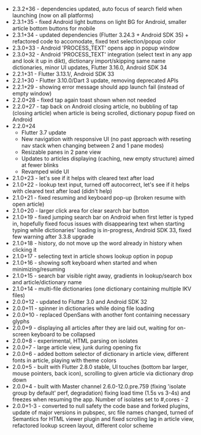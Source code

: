 - 2.3.2+36 - dependencies updated, auto focus of search field when launching (now on all platforms)
- 2.3.1+35 - fixed Android light buttons on light BG for Android, smaller article bottom buttons for mobile
- 2.3.1+34 - updated dependencies (Flutter 3.24.3 + Android SDK 35) + refactored code to accomodate, fixed text selection/popup color
- 2.3.0+33 - Android 'PROCESS_TEXT' opens app in popup window
- 2.3.0+32 - Android 'PROCESS_TEXT' integration (select text in any app and look it up in dikt), dictionary import/skipping same name dictionaries, minor UI updates, Flutter 3.16.0, Android SDK 34
- 2.2.1+31 - Flutter 3.13.1/, Android SDK 33
- 2.2.1+30 - Flutter 3.10.0/Dart 3 update, removing deprecated APIs
- 2.2.1+29 - showing error message should app launch fail (instead of empty window)
- 2.2.0+28 - fixed tap again toast shown when not needed
- 2.2.0+27 - tap back on Android closing article, no bubbling of tap (closing article) when article is being scrolled, dictionary popup fixed on Android
- 2.2.0+24
    - Flutter 3.7 update
    - New navigation with responsive UI (no past approach with reseting nav stack when changing between 2 and 1 pane modes)
    - Resizable panes in 2 pane view
    - Updates to articles displaying (caching, new empty structure) aimed at fewer blinks
    - Revamped wide UI
- 2.1.0+23 - let's see if it helps with cleared text after load
- 2.1.0+22 - lookup text input, turned off autocorrect, let's see if it helps with cleared text after load (didn't help)
- 2.1.0+21 - fixed resuming and keyboard pop-up (broken resume with open article)
- 2.1.0+20 - larger click area for clear search bar button
- 2.1.0+19 - fixed jumping search bar on Android when first letter is typed in, hopefully fixed focus issues with disappearing text when starting typing while dictionaries' loading is in-progress, Android SDK 33, fixed few warning after 3.3.8 upgrade
- 2.1.0+18 - history, do not move up the word already in history when clicking it
- 2.1.0+17 - selecting text in article shows lookup option in popup
- 2.1.0+16 - showing soft keyboard when started and when minimizing/resuming
- 2.1.0+15 - search bar visible right away, gradients in lookup/search box and article/dictionary name
- 2.1.0+14 - multi-file dictionaries (one dictionary containing multiple IKV files)
- 2.0.0+12 - updated to Flutter 3.0 and Android SDK 32
- 2.0.0+11 - spinner in dictionaries while doing file loading 
- 2.0.0+10 - replaced OpenSans with another font containing necessary glyphs
- 2.0.0+9 - displaying all articles after they are laid out, waiting for on-screen keyboard to be collapsed
- 2.0.0+8 - experimental, HTML parsing on isolates 
- 2.0.0+7 - large article view, junk during opening fix
- 2.0.0+6 - added bottom selector of dictionary in article view, different fonts in article, playing with theme colors
- 2.0.0+5 - built with Flutter 2.8.0 stable, UI touches (bottom bar larger, mouse pointers, back icon), scrolling to given article via dictionary drop down
- 2.0.0+4 - built with Master channel 2.6.0-12.0.pre.759 (fixing 'isolate group by default' perf, degradation) fixing load time (1.5s vs 3-4s) and freezes when resuming the app. Number of isolates set to #,cores - 2
- 2.0.0+1-3 - converted to null safety the code base and forked plugins, update of major versions in pubspec, src file names changed, turned of Semantics for HTML viewer plugin and fixed scrolling lag in article view, refactored lookup screen layout, different color scheme